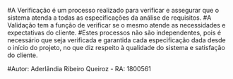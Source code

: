 #A Verificação é um processo realizado para verificar e assegurar que o sistema atenda a todas as especificações da análise de requisitos.
#A Validação tem a função de verificar se o mesmo atende as necessidades e expectativas do cliente.
#Estes processos não são independentes, pois é necessário que seja verificada e garantida cada especificação dada desde o início do projeto, no que diz respeito à qualidade do sistema e satisfação do cliente.

#Autor: Aderlândia Ribeiro Queiroz - RA: 1800561
